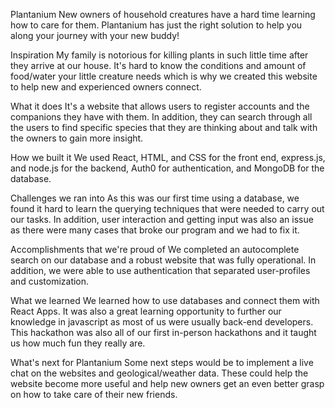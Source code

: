 Plantanium
New owners of household creatures have a hard time learning how to care for them. Plantanium has just the right solution to help you along your journey with your new buddy!

Inspiration
My family is notorious for killing plants in such little time after they arrive at our house. It's hard to know the conditions and amount of food/water your little creature needs which is why we created this website to help new and experienced owners connect.

What it does
It's a website that allows users to register accounts and the companions they have with them. In addition, they can search through all the users to find specific species that they are thinking about and talk with the owners to gain more insight.

How we built it
We used React, HTML, and CSS for the front end, express.js, and node.js for the backend, Auth0 for authentication, and MongoDB for the database.

Challenges we ran into
As this was our first time using a database, we found it hard to learn the querying techniques that were needed to carry out our tasks. In addition, user interaction and getting input was also an issue as there were many cases that broke our program and we had to fix it.

Accomplishments that we're proud of
We completed an autocomplete search on our database and a robust website that was fully operational. In addition, we were able to use authentication that separated user-profiles and customization.

What we learned
We learned how to use databases and connect them with React Apps. It was also a great learning opportunity to further our knowledge in javascript as most of us were usually back-end developers. This hackathon was also all of our first in-person hackathons and it taught us how much fun they really are.

What's next for Plantanium
Some next steps would be to implement a live chat on the websites and geological/weather data. These could help the website become more useful and help new owners get an even better grasp on how to take care of their new friends.

